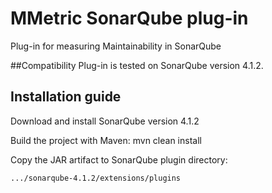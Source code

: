 # MMetric SonarQube plug-in
Plug-in for measuring Maintainability in SonarQube

##Compatibility
Plug-in is tested on SonarQube version 4.1.2.

## Installation guide
Download and install SonarQube version 4.1.2

Build the project with Maven:
	mvn clean install

Copy the JAR artifact to SonarQube plugin directory:

	.../sonarqube-4.1.2/extensions/plugins
